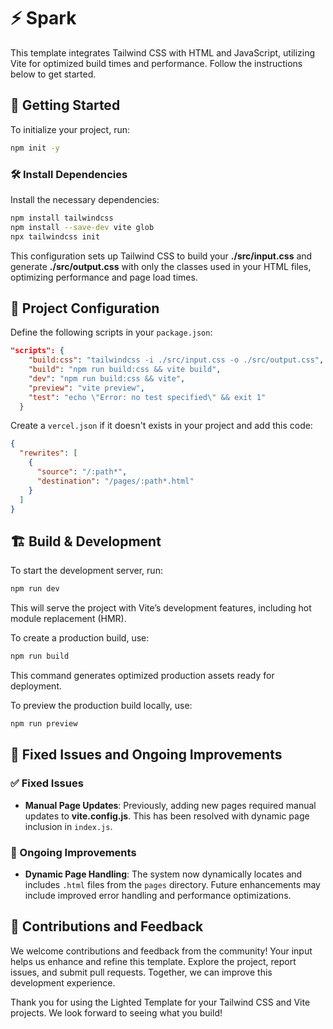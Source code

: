 # ⚡ Spark 

This template integrates Tailwind CSS with HTML and JavaScript, utilizing Vite for optimized build times and performance. Follow the instructions below to get started.

## 🚀 Getting Started

To initialize your project, run:

```bash
npm init -y
```

### 🛠️ Install Dependencies

Install the necessary dependencies:

```bash
npm install tailwindcss
npm install --save-dev vite glob
npx tailwindcss init
```

This configuration sets up Tailwind CSS to build your **./src/input.css** and generate **./src/output.css** with only the classes used in your HTML files, optimizing performance and page load times.

## 📂 Project Configuration

Define the following scripts in your `package.json`:

```json
"scripts": {
    "build:css": "tailwindcss -i ./src/input.css -o ./src/output.css",
    "build": "npm run build:css && vite build",
    "dev": "npm run build:css && vite",
    "preview": "vite preview",
    "test": "echo \"Error: no test specified\" && exit 1"
  }
```

Create a `vercel.json` if it doesn't exists in your project and add this code:

``` json
{
  "rewrites": [
    {
      "source": "/:path*",
      "destination": "/pages/:path*.html"
    }
  ]
}
```

## 🏗️ Build & Development

To start the development server, run:

```bash
npm run dev
```

This will serve the project with Vite’s development features, including hot module replacement (HMR).

To create a production build, use:

```bash
npm run build
```

This command generates optimized production assets ready for deployment.

To preview the production build locally, use:

```bash
npm run preview
```

## 📝 Fixed Issues and Ongoing Improvements

### ✅ Fixed Issues

- **Manual Page Updates**: Previously, adding new pages required manual updates to **vite.config.js**. This has been resolved with dynamic page inclusion in `index.js`.

### 🔧 Ongoing Improvements

- **Dynamic Page Handling**: The system now dynamically locates and includes `.html` files from the `pages` directory. Future enhancements may include improved error handling and performance optimizations.

## 🤝 Contributions and Feedback

We welcome contributions and feedback from the community! Your input helps us enhance and refine this template. Explore the project, report issues, and submit pull requests. Together, we can improve this development experience.

Thank you for using the Lighted Template for your Tailwind CSS and Vite projects. We look forward to seeing what you build!
